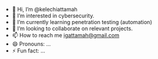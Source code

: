 - 👋 Hi, I’m @kelechiattamah
- 👀 I’m interested in cybersecurity.
- 🌱 I’m currently learning penetration testing (automation)
- 💞️ I’m looking to collaborate on relevant projects.
- 📫 How to reach me igattamah@gmail.com
- 😄 Pronouns: ...
- ⚡ Fun fact: ...

<!---
kelechiattamah/kelechiattamah is a ✨ special ✨ repository because its `README.md` (this file) appears on your GitHub profile.
You can click the Preview link to take a look at your changes.
--->
